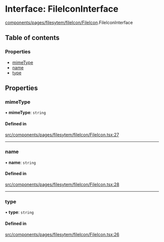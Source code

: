 # Interface: FileIconInterface

[components/pages/filesytem/fileIcon/FileIcon](../wiki/components.pages.filesytem.fileIcon.FileIcon).FileIconInterface

## Table of contents

### Properties

- [mimeType](../wiki/components.pages.filesytem.fileIcon.FileIcon.FileIconInterface#mimetype)
- [name](../wiki/components.pages.filesytem.fileIcon.FileIcon.FileIconInterface#name)
- [type](../wiki/components.pages.filesytem.fileIcon.FileIcon.FileIconInterface#type)

## Properties

### mimeType

• **mimeType**: `string`

#### Defined in

[src/components/pages/filesytem/fileIcon/FileIcon.tsx:27](https://github.com/ExperimentsByFileFighter/WebApp-PoC-technical-Documentation/blob/5171d3e/src/components/pages/filesytem/fileIcon/FileIcon.tsx#L27)

___

### name

• **name**: `string`

#### Defined in

[src/components/pages/filesytem/fileIcon/FileIcon.tsx:28](https://github.com/ExperimentsByFileFighter/WebApp-PoC-technical-Documentation/blob/5171d3e/src/components/pages/filesytem/fileIcon/FileIcon.tsx#L28)

___

### type

• **type**: `string`

#### Defined in

[src/components/pages/filesytem/fileIcon/FileIcon.tsx:26](https://github.com/ExperimentsByFileFighter/WebApp-PoC-technical-Documentation/blob/5171d3e/src/components/pages/filesytem/fileIcon/FileIcon.tsx#L26)
